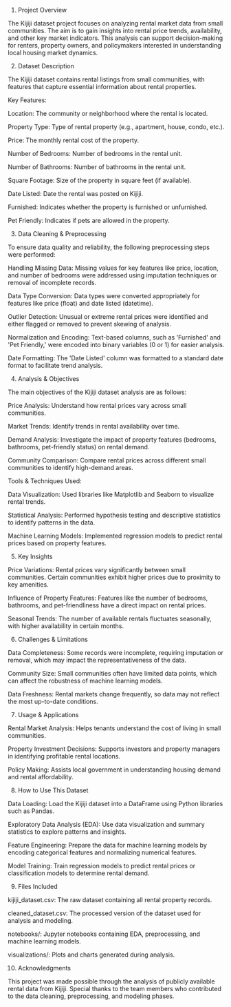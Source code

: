 1. Project Overview

The Kijiji dataset project focuses on analyzing rental market data from small communities. The aim is to gain insights into rental price trends, availability, and other key market indicators. This analysis can support decision-making for renters, property owners, and policymakers interested in understanding local housing market dynamics.

2. Dataset Description

The Kijiji dataset contains rental listings from small communities, with features that capture essential information about rental properties.

Key Features:

Location: The community or neighborhood where the rental is located.

Property Type: Type of rental property (e.g., apartment, house, condo, etc.).

Price: The monthly rental cost of the property.

Number of Bedrooms: Number of bedrooms in the rental unit.

Number of Bathrooms: Number of bathrooms in the rental unit.

Square Footage: Size of the property in square feet (if available).

Date Listed: Date the rental was posted on Kijiji.

Furnished: Indicates whether the property is furnished or unfurnished.

Pet Friendly: Indicates if pets are allowed in the property.

3. Data Cleaning & Preprocessing

To ensure data quality and reliability, the following preprocessing steps were performed:

Handling Missing Data: Missing values for key features like price, location, and number of bedrooms were addressed using imputation techniques or removal of incomplete records.

Data Type Conversion: Data types were converted appropriately for features like price (float) and date listed (datetime).

Outlier Detection: Unusual or extreme rental prices were identified and either flagged or removed to prevent skewing of analysis.

Normalization and Encoding: Text-based columns, such as 'Furnished' and 'Pet Friendly,' were encoded into binary variables (0 or 1) for easier analysis.

Date Formatting: The 'Date Listed' column was formatted to a standard date format to facilitate trend analysis.

4. Analysis & Objectives

The main objectives of the Kijiji dataset analysis are as follows:

Price Analysis: Understand how rental prices vary across small communities.

Market Trends: Identify trends in rental availability over time.

Demand Analysis: Investigate the impact of property features (bedrooms, bathrooms, pet-friendly status) on rental demand.

Community Comparison: Compare rental prices across different small communities to identify high-demand areas.

Tools & Techniques Used:

Data Visualization: Used libraries like Matplotlib and Seaborn to visualize rental trends.

Statistical Analysis: Performed hypothesis testing and descriptive statistics to identify patterns in the data.

Machine Learning Models: Implemented regression models to predict rental prices based on property features.

5. Key Insights

Price Variations: Rental prices vary significantly between small communities. Certain communities exhibit higher prices due to proximity to key amenities.

Influence of Property Features: Features like the number of bedrooms, bathrooms, and pet-friendliness have a direct impact on rental prices.

Seasonal Trends: The number of available rentals fluctuates seasonally, with higher availability in certain months.

6. Challenges & Limitations

Data Completeness: Some records were incomplete, requiring imputation or removal, which may impact the representativeness of the data.

Community Size: Small communities often have limited data points, which can affect the robustness of machine learning models.

Data Freshness: Rental markets change frequently, so data may not reflect the most up-to-date conditions.

7. Usage & Applications

Rental Market Analysis: Helps tenants understand the cost of living in small communities.

Property Investment Decisions: Supports investors and property managers in identifying profitable rental locations.

Policy Making: Assists local government in understanding housing demand and rental affordability.

8. How to Use This Dataset

Data Loading: Load the Kijiji dataset into a DataFrame using Python libraries such as Pandas.

Exploratory Data Analysis (EDA): Use data visualization and summary statistics to explore patterns and insights.

Feature Engineering: Prepare the data for machine learning models by encoding categorical features and normalizing numerical features.

Model Training: Train regression models to predict rental prices or classification models to determine rental demand.

9. Files Included

kijiji_dataset.csv: The raw dataset containing all rental property records.

cleaned_dataset.csv: The processed version of the dataset used for analysis and modeling.

notebooks/: Jupyter notebooks containing EDA, preprocessing, and machine learning models.

visualizations/: Plots and charts generated during analysis.

10. Acknowledgments

This project was made possible through the analysis of publicly available rental data from Kijiji. Special thanks to the team members who contributed to the data cleaning, preprocessing, and modeling phases.
